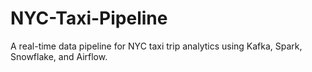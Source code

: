 # NYC-Taxi-Pipeline
 A real-time data pipeline for NYC taxi trip analytics using Kafka, Spark, Snowflake, and Airflow.
